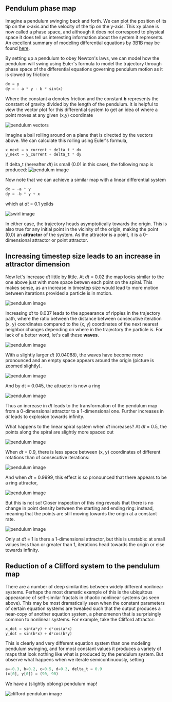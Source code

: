 ## Pendulum phase map

Imagine a pendulum swinging back and forth. We can plot the position of its tip on the x-axis and the velocity of the tip on the y-axis.  This xy plane is now called a phase space, and although it does not correspond to physical space it does tell us interesting information about the system it represents.  An excellent summary of modeling differential equations by 3B1B may be found [here](https://www.youtube.com/watch?v=p_di4Zn4wz4). 

By setting up a pendulum to obey Newton's laws, we can model how the pendulum will swing using Euler's formula to model the trajectory through phase space of the differential equations governing pendulum motion as it is slowed by friction:

```python
dx = y
dy = - a * y - b * sin(x)
```
Where the constant **a** denotes friction and the constant **b** represents the constant of gravity divided by the length of the pendulum.  It is helpful to view the vector plot for this differential system to get an idea of where a point moves at any given (x,y) coordinate

![pendulum vectors]({{https://blbadger.github.io}}pendulum_map/pendulum_vectors.png)

Imagine a ball rolling around on a plane that is directed by the vectors above. We can calculate this rolling using Euler's formula, 

```python
x_next = x_current + delta_t * dx
y_next = y_current + delta_t * dy
```

If delta_t (hereafter *dt*) is small (0.01 in this case), the following map is produced:
![pendulum image]({{https://blbadger.github.io}}pendulum_map/continuous_pendulum.png)

Now note that we can achieve a similar map with a linear differential system

```python
dx = -a * y
dy = -b * y + x 
```

which at *dt* = 0.1 yeilds

![swirl image]({{https://blbadger.github.io}}pendulum_map/linear_swirl.png)

In either case, the trajectory heads asymptotically towards the origin.  This is also true for any initial point in the vicinity of the origin, making the point (0,0) an **attractor** of the system.  As the attractor is a point, it is a 0-dimensional attractor or point attractor.


## Increasing timestep size leads to an increase in attractor dimension

Now let's increase *dt* little by little.  At *dt* = 0.02 the map looks similar to the one above just with more space betwen each point on the spiral.  This makes sense, as an increase in timestep size would lead to more motion between iterations provided a particle is in motion.

![pendulum image]({{https://blbadger.github.io}}pendulum_map/pendulum_0.2t.png)


Increasing *dt* to 0.037 leads to the appearance of ripples in the trajectory path, where the ratio between the distance between consecutive iteration (x, y) coordinates compared to the (x, y) coordinates of the next nearest neighbor changes depending on where in the trajectory the particle is.  For lack of a better word, let's call these **waves**.  

![pendulum image]({{https://blbadger.github.io}}pendulum_map/pendulum_0.37t.png)


With a slightly larger *dt* (0.04088), the waves have become more pronounced and an empty space appears around the origin (picture is zoomed slightly).

![pendulum image]({{https://blbadger.github.io}}pendulum_map/pendulum_0.04088t.png)


And by dt = 0.045, the attractor is now a ring

![pendulum image]({{https://blbadger.github.io}}pendulum_map/pendulum_0.045t.png)


Thus an increase in *dt* leads to the transformation of the pendulum map from a 0-dimensional attractor to a 1-dimensional one. Further increases in *dt* leads to explosion towards infinity.

What happens to the linear spiral system when *dt* increases? At *dt* = 0.5, the points along the spiral are slightly more spaced out

![pendulum image]({{https://blbadger.github.io}}pendulum_map/spiral_map_0.5t.png)

When *dt* = 0.9, there is less space between (x, y) coordinates of different rotations than of consecutive iterations:

![pendulum image]({{https://blbadger.github.io}}pendulum_map/spiral_map_0.9t.png)

And when *dt* = 0.9999, this effect is so pronounced that there appears to be a ring attractor,

![pendulum image]({{https://blbadger.github.io}}pendulum_map/spiral_map_0.9999t.png)

But this is not so!  Closer inspection of this ring reveals that there is no change in point density between the starting and ending ring: instead, meaning that the points are still moving towards the origin at a constant rate.

![pendulum image]({{https://blbadger.github.io}}pendulum_map/spiral_map_zoom.png)


Only at *dt* = 1 is there a 1-dimensional attractor, but this is unstable: at small values less than or greater than 1, iterations head towards the origin or else towards infinity. 

## Reduction of a Clifford system to the pendulum map

There are a number of deep similarities between widely different nonlinear systems.  Perhaps the most dramatic example of this is the ubiquitous appearance of self-similar fractals in chaotic nonlinear systems (as seen above).  This may be most dramatically seen when the constant parameters of certain equation systems are tweaked such that the output produces a near-copy of another equation system, a phenomenon that is surprisingly common to nonlinear systems. For example, take the Clifford attractor:

```python
x_dot = sin(a*y) + c*cos(a*x) 
y_dot = sin(b*x) + d*cos(b*y)
```

This is clearly and very different equation system than one modeling pendulum swinging, and for most constant values it produces a variety of maps that look nothing like what is produced by the pendulum system.  But observe what happens when we iterate semicontinuously, setting

```python
a=-0.3, b=0.2, c=0.5, d=0.3, delta_t = 0.9
(x[0], y[0]) = (90, 90)
```

We have a (slightly oblong) pendulum map!

![clifford pendulum image]({{https://blbadger.github.io}}pendulum_map/clifford_pendulum.png)


